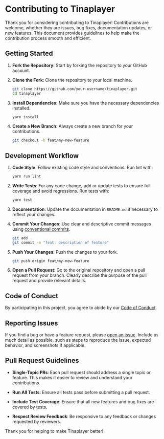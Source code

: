 # Contributing to Tinaplayer

Thank you for considering contributing to Tinaplayer! Contributions are welcome, whether they are issues, bug fixes, documentation updates, or new features. This document provides guidelines to help make the contribution process smooth and efficient.

## Getting Started

1. **Fork the Repository**: Start by forking the repository to your GitHub account.

2. **Clone the Fork**: Clone the repository to your local machine.

   ```bash
   git clone https://github.com/your-username/tinaplayer.git
   cd tinaplayer
   ```

3. **Install Dependencies**: Make sure you have the necessary dependencies installed.

   ```bash
   yarn install
   ```

4. **Create a New Branch**: Always create a new branch for your contributions.

   ```bash
   git checkout -b feat/my-new-feature
   ```

## Development Workflow

1. **Code Style**: Follow existing code style and conventions. Run lint with:

   ```bash
   yarn run lint
   ```

2. **Write Tests**: For any code change, add or update tests to ensure full coverage and avoid regressions. Run tests with:

   ```bash
   yarn test
   ```

3. **Documentation**: Update the documentation in `README.md` if necessary to reflect your changes.

4. **Commit Your Changes**: Use clear and descriptive commit messages using [conventional commits](https://www.conventionalcommits.org/en/v1.0.0/).

   ```bash
   git add .
   git commit -m "feat: description of feature"
   ```

5. **Push Your Changes**: Push the changes to your fork.

   ```bash
   git push origin feat/my-new-feature
   ```

6. **Open a Pull Request**: Go to the original repository and open a pull request from your branch. Clearly describe the purpose of the pull request and provide relevant details.

## Code of Conduct

By participating in this project, you agree to abide by our [Code of Conduct](./CODE_OF_CONDUCT.md).

## Reporting Issues

If you find a bug or have a feature request, please [open an issue](https://github.com/modos/tinaplayer/issues). Include as much detail as possible, such as steps to reproduce the issue, expected behavior, and screenshots if applicable.

## Pull Request Guidelines

- **Single-Topic PRs**: Each pull request should address a single topic or feature. This makes it easier to review and understand your contributions.

- **Run All Tests**: Ensure all tests pass before submitting a pull request.

- **Include Test Coverage**: Ensure that all new features and bug fixes are covered by tests.

- **Respect Review Feedback**: Be responsive to any feedback or changes requested by reviewers.

Thank you for helping to make Tinaplayer better!
